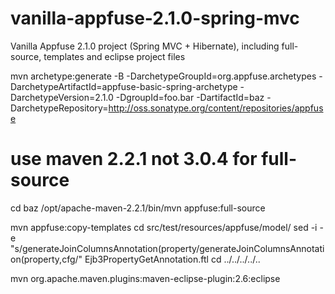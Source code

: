 vanilla-appfuse-2.1.0-spring-mvc
================================

Vanilla Appfuse 2.1.0 project (Spring MVC + Hibernate), including full-source, templates and eclipse project files

mvn archetype:generate -B -DarchetypeGroupId=org.appfuse.archetypes -DarchetypeArtifactId=appfuse-basic-spring-archetype -DarchetypeVersion=2.1.0 -DgroupId=foo.bar -DartifactId=baz -DarchetypeRepository=http://oss.sonatype.org/content/repositories/appfuse

# use maven 2.2.1 not 3.0.4 for full-source
cd baz
/opt/apache-maven-2.2.1/bin/mvn appfuse:full-source

mvn appfuse:copy-templates
cd src/test/resources/appfuse/model/
sed -i -e "s/generateJoinColumnsAnnotation(property/generateJoinColumnsAnnotation(property,cfg/" Ejb3PropertyGetAnnotation.ftl 
cd ../../../../..

mvn org.apache.maven.plugins:maven-eclipse-plugin:2.6:eclipse
